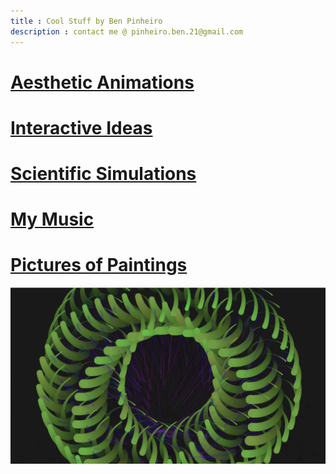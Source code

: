 ```yaml
---
title : Cool Stuff by Ben Pinheiro
description : contact me @ pinheiro.ben.21@gmail.com
---
```


# [Aesthetic Animations](/Animations.md/)
# [Interactive Ideas]()
# [Scientific Simulations]()
# [My Music]()
# [Pictures of Paintings]()
![Image](/docs/assets/1.png)
